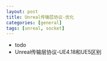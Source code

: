 ```yaml
---
layout: post
title: Unreal传输层协议-优化
categories: [general]
tags: [unreal, socket]
---
```


* todo
* Unreal传输层协议-UE4.18和UE5区别